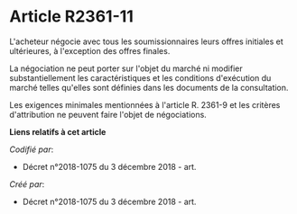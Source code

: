 # Article R2361-11

L'acheteur négocie avec tous les soumissionnaires leurs offres initiales et ultérieures, à l'exception des offres finales.

La négociation ne peut porter sur l'objet du marché ni modifier substantiellement les caractéristiques et les conditions
d'exécution du marché telles qu'elles sont définies dans les documents de la consultation.

Les exigences minimales mentionnées à l'article R. 2361-9 et les critères d'attribution ne peuvent faire l'objet de
négociations.

**Liens relatifs à cet article**

_Codifié par_:

  - Décret n°2018-1075 du 3 décembre 2018 - art.

_Créé par_:

  - Décret n°2018-1075 du 3 décembre 2018 - art.
